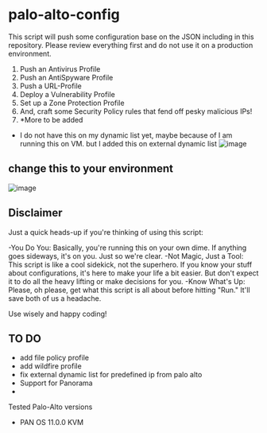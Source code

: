 # palo-alto-config
This script will push some configuration base on the JSON including in this repository. Please review everything first
and do not use it on a production environment.

1. Push an Antivirus Profile
2. Push an AntiSpyware Profile
3. Push a URL-Profile
4. Deploy a Vulnerability Profile
5. Set up a Zone Protection Profile
6. And, craft some Security Policy rules that fend off pesky malicious IPs!
7. *More to be added

- I do not have this on my dynamic list yet, maybe because of I am running this on VM. but I added this on external dynamic list
![image](https://github.com/romarroca/palo-alto-config/assets/87074019/972a11f9-38d6-4ea2-9926-bc6c9415c913)

## change this to your environment
![image](https://github.com/romarroca/palo-alto-config/assets/87074019/6e48c684-89dd-4348-8a33-f428e3a117df)
 
## Disclaimer
Just a quick heads-up if you're thinking of using this script:

-You Do You: Basically, you're running this on your own dime. If anything goes sideways, it's on you. Just so we're clear.
-Not Magic, Just a Tool: This script is like a cool sidekick, not the superhero. If you know your stuff about configurations, it's here to make your life a bit easier. But don't expect it to do all the heavy lifting or make decisions for you.
-Know What's Up: Please, oh please, get what this script is all about before hitting "Run." It'll save both of us a headache.

Use wisely and happy coding! 

## TO DO
- add file policy profile
- add wildfire profile
- fix external dynamic list for predefined ip from palo alto
- Support for Panorama
- 

Tested Palo-Alto versions
- PAN OS 11.0.0 KVM

